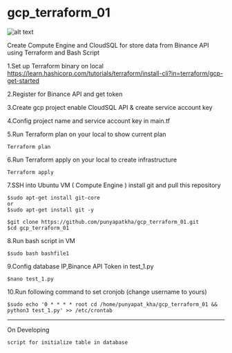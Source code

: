 # gcp_terraform_01
![alt text](https://github.com/punyapatkha/gcp_terraform_01/blob/main/bi_req_script-Page-3.jpg)


Create Compute Engine and CloudSQL for store data from Binance API using Terraform and Bash Script


1.Set up Terraform binary on local https://learn.hashicorp.com/tutorials/terraform/install-cli?in=terraform/gcp-get-started

2.Register for Binance API and get token

3.Create gcp project enable CloudSQL API & create service account key

4.Config project name and service account key in main.tf

5.Run Terraform plan on your local to show current plan

    Terraform plan

6.Run Terraform apply on your local to create infrastructure 

    Terraform apply
    
7.SSH into Ubuntu VM ( Compute Engine ) install git and pull this repository


    $sudo apt-get install git-core 
    or
    $sudo apt-get install git -y
    
    $git clone https://github.com/punyapatkha/gcp_terraform_01.git
    $cd gcp_terraform_01


8.Run bash script in VM
    
    $sudo bash bashfile1

9.Config database IP,Binance API Token in test_1.py

    $nano test_1.py

10.Run following command to set cronjob (change username to yours)

    $sudo echo '0 * * * * root cd /home/punyapat_kha/gcp_terraform_01 && python3 test_1.py' >> /etc/crontab
    
 --------------------------------------------------------------------------------------
 
 On Developing
 
    script for initialize table in database
 
